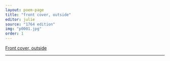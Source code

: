 ```yaml
---
layout: poem-page
title: "front cover, outside"
editor: julie
source: "1764 edition"
img: "p0001.jpg"
order: 1
---
```



[Front cover, outside]({{site.baseurl}}/images/{{page.img}})

---
